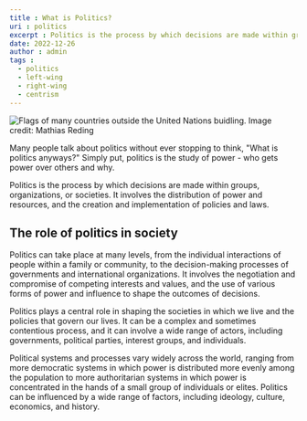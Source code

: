 ```yaml
---
title : What is Politics?
uri : politics
excerpt : Politics is the process by which decisions are made within groups, organizations, or societies. It involves the distribution of power and resources, and the creation and implementation of policies and laws.
date: 2022-12-26
author : admin
tags : 
  - politics
  - left-wing
  - right-wing
  - centrism
---
```


![Flags of many countries outside the United Nations buidling.](/assets/img/articles/politics.jpg)
Image credit: Mathias Reding

Many people talk about politics without ever stopping to think, "What is politics anyways?" Simply put, politics is the study of power - who gets power over others and why.

Politics is the process by which decisions are made within groups, organizations, or societies. It involves the distribution of power and resources, and the creation and implementation of policies and laws.

## The role of politics in society

Politics can take place at many levels, from the individual interactions of people within a family or community, to the decision-making processes of governments and international organizations. It involves the negotiation and compromise of competing interests and values, and the use of various forms of power and influence to shape the outcomes of decisions.

Politics plays a central role in shaping the societies in which we live and the policies that govern our lives. It can be a complex and sometimes contentious process, and it can involve a wide range of actors, including governments, political parties, interest groups, and individuals.

Political systems and processes vary widely across the world, ranging from more democratic systems in which power is distributed more evenly among the population to more authoritarian systems in which power is concentrated in the hands of a small group of individuals or elites. Politics can be influenced by a wide range of factors, including ideology, culture, economics, and history.
